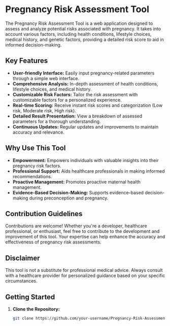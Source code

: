 # Pregnancy Risk Assessment Tool

The Pregnancy Risk Assessment Tool is a web application designed to assess and analyze potential risks associated with pregnancy. It takes into account various factors, including health conditions, lifestyle choices, medical history, and genetic factors, providing a detailed risk score to aid in informed decision-making.

## Key Features

- **User-friendly Interface:** Easily input pregnancy-related parameters through a simple web interface.
- **Comprehensive Analysis:** In-depth assessment of health conditions, lifestyle choices, and medical history.
- **Customizable Risk Factors:** Tailor the risk assessment with customizable factors for a personalized experience.
- **Real-time Scoring:** Receive instant risk scores and categorization (Low risk, Moderate risk, High risk).
- **Detailed Result Presentation:** View a breakdown of assessed parameters for a thorough understanding.
- **Continuous Updates:** Regular updates and improvements to maintain accuracy and relevance.

## Why Use This Tool

- **Empowerment:** Empowers individuals with valuable insights into their pregnancy risk factors.
- **Professional Support:** Aids healthcare professionals in making informed recommendations.
- **Proactive Management:** Promotes proactive maternal health management.
- **Evidence-Based Decision-Making:** Supports evidence-based decision-making during preconception and pregnancy.

## Contribution Guidelines

Contributions are welcome! Whether you're a developer, healthcare professional, or enthusiast, feel free to contribute to the development and improvement of this tool. Your expertise can help enhance the accuracy and effectiveness of pregnancy risk assessments.

## Disclaimer

This tool is not a substitute for professional medical advice. Always consult with a healthcare provider for personalized guidance based on your specific circumstances.

## Getting Started

1. **Clone the Repository:**
   ```bash
   git clone https://github.com/your-username/Pregnancy-Risk-Assessment-Tool.git

